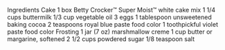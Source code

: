 Ingredients
Cake
1
box Betty Crocker™ Super Moist™ white cake mix
1 1/4
cups buttermilk
1/3
cup vegetable oil
3
eggs
1
tablespoon unsweetened baking cocoa
2
teaspoons royal blue paste food color
1
toothpickful violet paste food color
Frosting
1
jar (7 oz) marshmallow creme
1
cup butter or margarine, softened
2 1/2
cups powdered sugar
1/8
teaspoon salt
